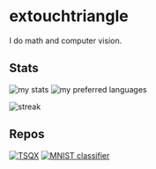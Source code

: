 # extouchtriangle

I do math and computer vision.

## Stats
![my stats](https://extouchtriangle-readme-stats.vercel.app/api?username=extouchtriangle&theme=tokyonight&hide_border=true&show_icons=true&border_color=43c2b2)
![my preferred languages](https://extouchtriangle-readme-stats.vercel.app/api/top-langs/?username=extouchtriangle&theme=tokyonight&show_icons=true&border_color=43c2b2)

![streak](https://streak-stats.demolab.com?user=extouchtriangle&theme=tokyonight&border_color=43c2b2)

## Repos
[![TSQX](https://extouchtriangle-readme-stats.vercel.app/api/pin/?username=extouchtriangle&repo=tree-sitter-tsqx&theme=tokyonight&border_color=43c2b2)](https://github.com/extouchtriangle/tree-sitter-tsqx)
[![MNIST classifier](https://extouchtriangle-readme-stats.vercel.app/api/pin/?username=extouchtriangle&repo=mnist-classifier&theme=tokyonight&border_color=43c2b2)](https://github.com/extouchtriangle/mnist-classifier)
